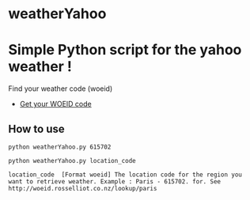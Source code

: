 # weatherYahoo

Simple Python script for the yahoo weather !
========================================================

Find your weather code (woeid) 

* [Get your WOEID code ](http://woeid.rosselliot.co.nz/) 

## How to use

`python weatherYahoo.py 615702`
  
`python weatherYahoo.py location_code`
  
``
location_code  [Format woeid] The location code for the region you want to
               retrieve weather. Example : Paris - 615702. for. See
               http://woeid.rosselliot.co.nz/lookup/paris
``

